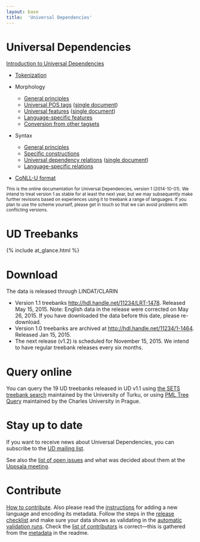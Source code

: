 ```yaml
---
layout: base
title:  'Universal Dependencies'
---
```


# Universal Dependencies

[Introduction to Universal Dependencies](introduction.html)

* [Tokenization](u/overview/tokenization.html)
* Morphology
  * [General principles](u/overview/morphology.html)
  * [Universal POS tags](u/pos/index.html) ([single document](u/pos/all.html))
  * [Universal features](u/feat/index.html) ([single document](u/feat/all.html))
  * [Language-specific features](ext-feat-index.html)
  * [Conversion from other tagsets](tagset-conversion/index.html)
* Syntax
  * [General principles](u/overview/syntax.html)
  * [Specific constructions](u/overview/specific-syntax.html)
  * [Universal dependency relations](u/dep/index.html) ([single document](u/dep/all.html))
  * [Language-specific relations](ext-dep-index.html)

* [CoNLL-U format](format.html)

<small>
This is the online documentation for Universal
Dependencies, version 1 (2014-10-01).  We intend to treat version 1 as
stable for at least the next year, but we may subsequently make
further revisions based on experiences using it to treebank a range of
languages. If you plan to use the scheme yourself, please get in touch
so that we can avoid problems with conflicting versions.
</small>


# UD Treebanks

<div id="accordion" class="jquery-ui-accordion">
{% include at_glance.html %}
</div>



# Download

The data is released through LINDAT/CLARIN

* Version 1.1 treebanks <a href="http://hdl.handle.net/11234/LRT-1478">http://hdl.handle.net/11234/LRT-1478</a>. Released May 15, 2015. Note: English data in the release were corrected on May 26, 2015. If you have downloaded the data before this date, please re-download.
* Version 1.0 treebanks are archived at http://hdl.handle.net/11234/1-1464. Released Jan 15, 2015.
* The next release (v1.2) is scheduled for November 15, 2015. We intend to have regular treebank releases every six months.

# Query online

You can query the 19 UD treebanks released in UD v1.1 using
[the SETS treebank search](http://bionlp-www.utu.fi/dep_search)
maintained by the University of Turku, or using
[PML Tree Query](http://lindat.mff.cuni.cz/services/pmltq/)
maintained by the Charles University in Prague.

# Stay up to date

If you want to receive news about Universal Dependencies, you can subscribe to
the [UD mailing list](http://stp.lingfil.uu.se/mailman/listinfo/ud).

See also the [list of open issues](issues.html)
and what was decided about them at the [Uppsala meeting](uppsala.html).

# Contribute

[How to contribute](contributing.html).
Also please read the [instructions](language_metadata.html) for adding a new language and encoding its metadata.
Follow the steps in the [release checklist](release_checklist.html) and
make sure your data shows as validating in the [automatic validation runs](validation.html).
Check the [list of contributors](contributors.html) is correct—this is gathered from the [metadata](language_metadata.html) in the readme.
